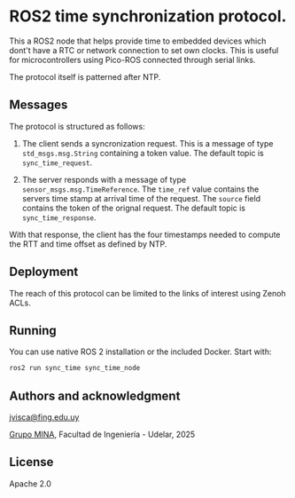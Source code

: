 # ROS2 time synchronization protocol.

This a ROS2 node that helps provide time to embedded devices which dont't have a RTC or network connection to set own clocks. This is useful for microcontrollers using Pico-ROS connected through serial links.

The protocol itself is patterned after NTP.

## Messages

The protocol is structured as follows:

1. The client sends a syncronization request.
    This is a message of type `std_msgs.msg.String` containing a token value. The default topic is `sync_time_request`.
    
1. The server responds with a message of type `sensor_msgs.msg.TimeReference`.
    The `time_ref` value contains the servers time stamp at arrival time of the request. The `source` field contains the token of the orignal request. The default topic is `sync_time_response`.

With that response, the client has the four timestamps needed to compute the RTT and time offset as defined by NTP.

## Deployment

The reach of this protocol can be limited to the links of interest using Zenoh ACLs.

## Running

You can use native ROS 2 installation or the included Docker. Start with:

```sh
ros2 run sync_time sync_time_node
```

## Authors and acknowledgment

<jvisca@fing.edu.uy>

[Grupo MINA](https://www.fing.edu.uy/inco/grupos/mina/), Facultad de Ingeniería - Udelar, 2025

## License

Apache 2.0
